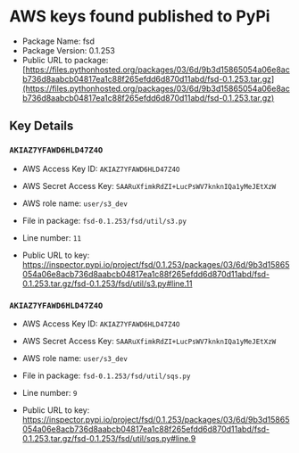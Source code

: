 # AWS keys found published to PyPi

* Package Name: fsd
* Package Version: 0.1.253
* Public URL to package: [https://files.pythonhosted.org/packages/03/6d/9b3d15865054a06e8acb736d8aabcb04817ea1c88f265efdd6d870d11abd/fsd-0.1.253.tar.gz](https://files.pythonhosted.org/packages/03/6d/9b3d15865054a06e8acb736d8aabcb04817ea1c88f265efdd6d870d11abd/fsd-0.1.253.tar.gz)

## Key Details

### `AKIAZ7YFAWD6HLD47Z4O`

* AWS Access Key ID: `AKIAZ7YFAWD6HLD47Z4O`
* AWS Secret Access Key: `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` 
* AWS role name: `user/s3_dev`
* File in package: `fsd-0.1.253/fsd/util/s3.py`
* Line number: `11`

* Public URL to key: https://inspector.pypi.io/project/fsd/0.1.253/packages/03/6d/9b3d15865054a06e8acb736d8aabcb04817ea1c88f265efdd6d870d11abd/fsd-0.1.253.tar.gz/fsd-0.1.253/fsd/util/s3.py#line.11



### `AKIAZ7YFAWD6HLD47Z4O`

* AWS Access Key ID: `AKIAZ7YFAWD6HLD47Z4O`
* AWS Secret Access Key: `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` 
* AWS role name: `user/s3_dev`
* File in package: `fsd-0.1.253/fsd/util/sqs.py`
* Line number: `9`

* Public URL to key: https://inspector.pypi.io/project/fsd/0.1.253/packages/03/6d/9b3d15865054a06e8acb736d8aabcb04817ea1c88f265efdd6d870d11abd/fsd-0.1.253.tar.gz/fsd-0.1.253/fsd/util/sqs.py#line.9


